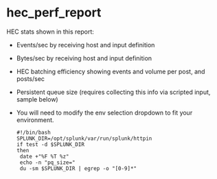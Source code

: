 # hec_perf_report

HEC stats shown in this report:

* Events/sec by receiving host and input definition
* Bytes/sec by receiving host and input definition
* HEC batching efficiency showing events and volume per post, and posts/sec
* Persistent queue size (requires collecting this info via scripted input, sample below)
* You will need to modify the env selection dropdown to fit your environment.


      #!/bin/bash
      SPLUNK_DIR=/opt/splunk/var/run/splunk/httpin
      if test -d $SPLUNK_DIR
      then
       date +"%F %T %z"
       echo -n "pq_size="
       du -sm $SPLUNK_DIR | egrep -o "[0-9]*"

